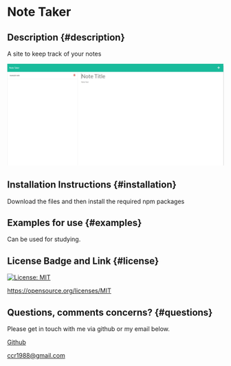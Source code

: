 # Note Taker

## Description {#description}

A site to keep track of your notes

![image of deployed site](public/assets/images/screenshot.jpg?raw=true "Command Prompt")

## Installation Instructions {#installation}

Download the files and then install the required npm packages

## Examples for use {#examples}

Can be used for studying.


## License Badge and Link {#license}

[![License: MIT](https://img.shields.io/badge/License-MIT-yellow.svg)](https://opensource.org/licenses/MIT)

https://opensource.org/licenses/MIT


## Questions, comments concerns? {#questions}

Please get in touch with me via github or my email below.

[Github](https://www.github.com/chase-risinger)

ccr1988@gmail.com